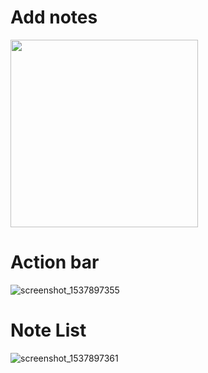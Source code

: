 # Add notes
<img src="https://user-images.githubusercontent.com/26745548/46033256-90a9e380-c11f-11e8-8f02-5931f72a10d0.png" width="300">

# Action bar
![screenshot_1537897355](https://user-images.githubusercontent.com/26745548/46033257-91427a00-c11f-11e8-8d8a-96fdeceb284b.png)
# Note List
![screenshot_1537897361](https://user-images.githubusercontent.com/26745548/46033258-91427a00-c11f-11e8-93f0-7af0cac48603.png)
